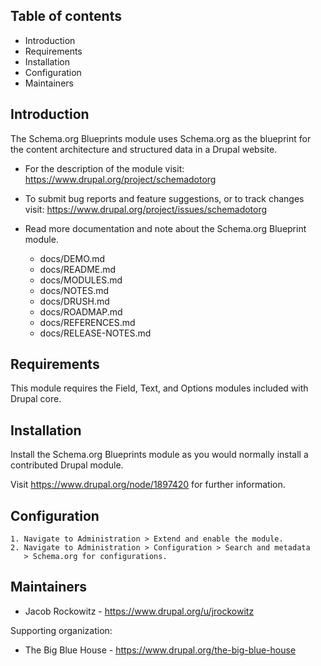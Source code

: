 Table of contents
-----------------

* Introduction
* Requirements
* Installation
* Configuration
* Maintainers


Introduction
------------

The Schema.org Blueprints module uses Schema.org as the blueprint for the 
content architecture and structured data in a Drupal website.

* For the description of the module visit:
  https://www.drupal.org/project/schemadotorg

* To submit bug reports and feature suggestions, or to track changes visit:
  https://www.drupal.org/project/issues/schemadotorg

* Read more documentation and note about the Schema.org Blueprint module. 

  * docs/DEMO.md
  * docs/README.md
  * docs/MODULES.md
  * docs/NOTES.md
  * docs/DRUSH.md
  * docs/ROADMAP.md
  * docs/REFERENCES.md
  * docs/RELEASE-NOTES.md


Requirements
------------

This module requires the Field, Text, and Options modules included with 
Drupal core.


Installation
------------

Install the Schema.org Blueprints module as you would normally install a 
contributed Drupal module. 

Visit https://www.drupal.org/node/1897420 for further information.


Configuration
-------------

    1. Navigate to Administration > Extend and enable the module.
    2. Navigate to Administration > Configuration > Search and metadata
       > Schema.org for configurations.


Maintainers
-----------

* Jacob Rockowitz - https://www.drupal.org/u/jrockowitz

Supporting organization:

* The Big Blue House - https://www.drupal.org/the-big-blue-house

